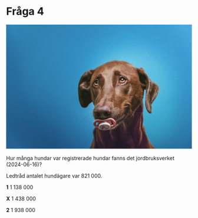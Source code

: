 # Fråga 4

![Bild](dog.jpg)

Hur många hundar var registrerade hundar fanns det jordbruksverket (2024-06-16)?

Ledtråd antalet hundägare var 821 000.

**1** 1 138 000

**X** 1 438 000

**2** 1 938 000
